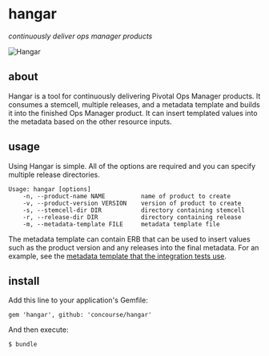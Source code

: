 # hangar

*continuously deliver ops manager products*

![Hangar](http://i.imgur.com/HoQHv2Q.jpg?2)

## about

Hangar is a tool for continuously delivering Pivotal Ops Manager products. It
consumes a stemcell, multiple releases, and a metadata template and builds it
into the finished Ops Manager product. It can insert templated values into the
metadata based on the other resource inputs.

## usage

Using Hangar is simple. All of the options are required and you can specify
multiple release directories.

    Usage: hangar [options]
        -n, --product-name NAME          name of product to create
        -v, --product-version VERSION    version of product to create
        -s, --stemcell-dir DIR           directory containing stemcell
        -r, --release-dir DIR            directory containing release
        -m, --metadata-template FILE     metadata template file

The metadata template can contain ERB that can be used to insert values such as the product version and any releases into the final metadata. For an example, see the [metadata template that the integration tests use](spec/assets/metadata/metadata.yml.erb).

## install

Add this line to your application's Gemfile:

    gem 'hangar', github: 'concourse/hangar'

And then execute:

    $ bundle

